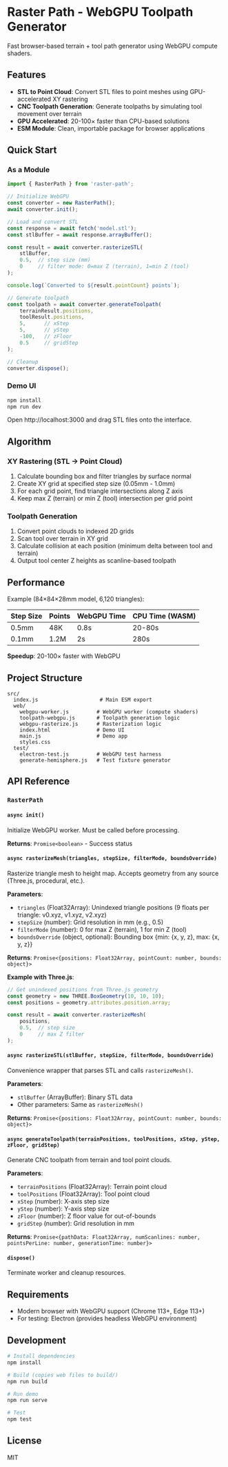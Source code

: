 # Raster Path - WebGPU Toolpath Generator

Fast browser-based terrain + tool path generator using WebGPU compute shaders.

## Features

- **STL to Point Cloud**: Convert STL files to point meshes using GPU-accelerated XY rastering
- **CNC Toolpath Generation**: Generate toolpaths by simulating tool movement over terrain
- **GPU Accelerated**: 20-100× faster than CPU-based solutions
- **ESM Module**: Clean, importable package for browser applications

## Quick Start

### As a Module

```javascript
import { RasterPath } from 'raster-path';

// Initialize WebGPU
const converter = new RasterPath();
await converter.init();

// Load and convert STL
const response = await fetch('model.stl');
const stlBuffer = await response.arrayBuffer();

const result = await converter.rasterizeSTL(
    stlBuffer,
    0.5,  // step size (mm)
    0     // filter mode: 0=max Z (terrain), 1=min Z (tool)
);

console.log(`Converted to ${result.pointCount} points`);

// Generate toolpath
const toolpath = await converter.generateToolpath(
    terrainResult.positions,
    toolResult.positions,
    5,      // xStep
    5,      // yStep
    -100,   // zFloor
    0.5     // gridStep
);

// Cleanup
converter.dispose();
```

### Demo UI

```bash
npm install
npm run dev
```

Open http://localhost:3000 and drag STL files onto the interface.

## Algorithm

### XY Rastering (STL → Point Cloud)

1. Calculate bounding box and filter triangles by surface normal
2. Create XY grid at specified step size (0.05mm - 1.0mm)
3. For each grid point, find triangle intersections along Z axis
4. Keep max Z (terrain) or min Z (tool) intersection per grid point

### Toolpath Generation

1. Convert point clouds to indexed 2D grids
2. Scan tool over terrain in XY grid
3. Calculate collision at each position (minimum delta between tool and terrain)
4. Output tool center Z heights as scanline-based toolpath

## Performance

Example (84×84×28mm model, 6,120 triangles):

| Step Size | Points  | WebGPU Time | CPU Time (WASM) |
|-----------|---------|-------------|-----------------|
| 0.5mm     | 48K     | 0.8s        | 20-80s          |
| 0.1mm     | 1.2M    | 2s          | 280s            |

**Speedup**: 20-100× faster with WebGPU

## Project Structure

```
src/
  index.js                    # Main ESM export
  web/
    webgpu-worker.js         # WebGPU worker (compute shaders)
    toolpath-webgpu.js       # Toolpath generation logic
    webgpu-rasterize.js      # Rasterization logic
    index.html               # Demo UI
    main.js                  # Demo app
    styles.css
  test/
    electron-test.js         # WebGPU test harness
    generate-hemisphere.js   # Test fixture generator
```

## API Reference

### `RasterPath`

#### `async init()`
Initialize WebGPU worker. Must be called before processing.

**Returns**: `Promise<boolean>` - Success status

#### `async rasterizeMesh(triangles, stepSize, filterMode, boundsOverride)`
Rasterize triangle mesh to height map. Accepts geometry from any source (Three.js, procedural, etc.).

**Parameters**:
- `triangles` (Float32Array): Unindexed triangle positions (9 floats per triangle: v0.xyz, v1.xyz, v2.xyz)
- `stepSize` (number): Grid resolution in mm (e.g., 0.5)
- `filterMode` (number): 0 for max Z (terrain), 1 for min Z (tool)
- `boundsOverride` (object, optional): Bounding box {min: {x, y, z}, max: {x, y, z}}

**Returns**: `Promise<{positions: Float32Array, pointCount: number, bounds: object}>`

**Example with Three.js**:
```javascript
// Get unindexed positions from Three.js geometry
const geometry = new THREE.BoxGeometry(10, 10, 10);
const positions = geometry.attributes.position.array;

const result = await converter.rasterizeMesh(
    positions,
    0.5,  // step size
    0     // max Z filter
);
```

#### `async rasterizeSTL(stlBuffer, stepSize, filterMode, boundsOverride)`
Convenience wrapper that parses STL and calls `rasterizeMesh()`.

**Parameters**:
- `stlBuffer` (ArrayBuffer): Binary STL data
- Other parameters: Same as `rasterizeMesh()`

**Returns**: `Promise<{positions: Float32Array, pointCount: number, bounds: object}>`

#### `async generateToolpath(terrainPositions, toolPositions, xStep, yStep, zFloor, gridStep)`
Generate CNC toolpath from terrain and tool point clouds.

**Parameters**:
- `terrainPositions` (Float32Array): Terrain point cloud
- `toolPositions` (Float32Array): Tool point cloud
- `xStep` (number): X-axis step size
- `yStep` (number): Y-axis step size
- `zFloor` (number): Z floor value for out-of-bounds
- `gridStep` (number): Grid resolution in mm

**Returns**: `Promise<{pathData: Float32Array, numScanlines: number, pointsPerLine: number, generationTime: number}>`

#### `dispose()`
Terminate worker and cleanup resources.

## Requirements

- Modern browser with WebGPU support (Chrome 113+, Edge 113+)
- For testing: Electron (provides headless WebGPU environment)

## Development

```bash
# Install dependencies
npm install

# Build (copies web files to build/)
npm run build

# Run demo
npm run serve

# Test
npm test
```

## License

MIT
